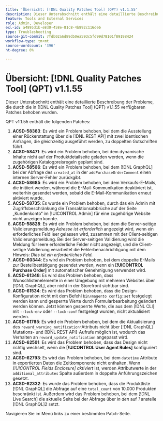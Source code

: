 ```yaml
---
title: 'Übersicht: [!DNL Quality Patches Tool] (QPT) v1.1.55'
description: Dieser Unterabschnitt enthält eine detaillierte Beschreibung der Probleme, die durch die in Version 1.1.55  [!DNL Quality Patches Tool]  Patches behoben wurden.
feature: Tools and External Services
role: Admin, Developer
exl-id: a4895d1b-e8d0-458e-81c8-4b892c116de6
type: Troubleshooting
source-git-commit: 7fdb02a6d89d50ea593c5fd99d78101f89198424
workflow-type: tm+mt
source-wordcount: '396'
ht-degree: 0%

---
```


# Übersicht: [!DNL Quality Patches Tool] (QPT) v1.1.55

Dieser Unterabschnitt enthält eine detaillierte Beschreibung der Probleme, die durch die in [!DNL Quality Patches Tool] (QPT) v1.1.55 verfügbaren Patches behoben wurden.

QPT v1.1.55 enthält die folgenden Patches:

1. **ACSD-58383**: Es wird ein Problem behoben, bei dem die Ausstellung einer Rückerstattung über die [!DNL REST API] mit zwei identischen Anfragen, die gleichzeitig ausgeführt werden, zu doppelten Gutschriften führt.
1. **ACSD-58471**: Es wird ein Problem behoben, bei dem dynamische Inhalte nicht auf der Produktdetailseite geladen werden, wenn die zugehörigen Katalogpreisregeln geplant sind.
1. **ACSD-58566**: Es wird ein Problem behoben, bei dem [!DNL GraphQL] bei der Abfrage des `created_at` in der `addPurchaseOrderComment` einen internen Server-Fehler zurückgibt.
1. **ACSD-58685**: Es wird ein Problem behoben, bei dem Verkaufs-E-Mails, die initiiert werden, während die E-Mail-Kommunikation deaktiviert ist, weiterhin gesendet werden, sobald die E-Mail-Kommunikation erneut aktiviert wurde.
1. **ACSD-58735**: Es wurde ein Problem behoben, durch das ein Admin mit Zugriffsbeschränkung die Transaktionsabbrüche auf der Seite „Kundenkonto“ im [!UICONTROL Admin] für eine zugehörige Website nicht anzeigen konnte.
1. **ACSD-58828**: Es wird ein Problem behoben, bei dem die Server-seitige Validierungsmeldung *Adresse ist erforderlich* angezeigt wird, wenn ein erforderliches Feld leer gelassen wird, zusammen mit der Client-seitigen Validierungsmeldung. Bei der Server-seitigen Validierung wird die Meldung für leere erforderliche Felder nicht angezeigt, und die Client-seitige Validierung verarbeitet die Fehlerbenachrichtigung mit dem Hinweis: *Dies ist ein erforderliches Feld.*
1. **ACSD-60344**: Es wird ein Problem behoben, bei dem doppelte E-Mails zur Bestellbestätigung gesendet werden, wenn ein **[!UICONTROL Purchase Order]** mit automatischer Genehmigung verwendet wird.
1. **ACSD-61348**: Es wird das Problem behoben, dass Wunschlistenelemente in einer Umgebung mit mehreren Websites über [!DNL GraphQL], aber nicht in der Storefront sichtbar sind.
1. **ACSD-61534**: Es wird das Problem behoben, dass die Design-Konfiguration nicht mit dem Befehl `bin/magento config:set` festgelegt werden kann und gesperrte Werte durch Formularbearbeitung geändert werden können. Jetzt können gesperrte Werte, die aus dem [!DNL CLI] mit `--lock-env` oder `--lock-conf` festgelegt wurden, nicht aktualisiert werden.
1. **ACSD-61785**: Es wird ein Problem behoben, bei dem die Aktualisierung des `reward_warning_notification`-Attributs nicht über [!DNL GraphQL] Mutations- und [!DNL REST API]-Aufrufe möglich ist, wodurch das Verhalten an `reward_update_notification` angepasst wird.
1. **ACSD-62591**: Es wird das Problem behoben, dass das Design nicht richtig wechselt, wenn die **[!UICONTROL User Agent Rules]** konfiguriert sind.
1. **ACSD-62793**: Es wird das Problem behoben, bei dem `datetime` Attribute in exportierten Daten die Zeitkomponente nicht enthalten. Wenn *[!UICONTROL Fields Enclosure]* *aktiviert* ist, werden Attributwerte in der `additional_attributes` Spalte außerdem in doppelte Anführungszeichen gesetzt.
1. **ACSD-62332**: Es wurde das Problem behoben, dass die Produktliste [!DNL GraphQL] die Abfrage auf eine `total_count` von 10.000 Produkten beschränkt ist. Außerdem wird das Problem behoben, bei dem [!DNL Live Search] die aktuelle Seite bei der Abfrage über *in den* auf *1* anstelle [!DNL GraphQL]2 setzt.

Navigieren Sie im Menü links zu einer bestimmten Patch-Seite.
